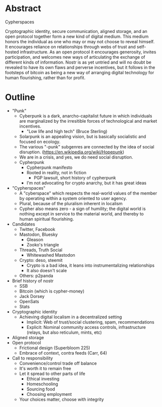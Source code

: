 # Abstract

Cypherspaces

Cryptographic identity, secure communication, aligned storage, and an open protocol together form a new kind of digital medium. This medium honors the individual as one who may or may not choose to reveal himself. It encourages reliance on relationships through webs of trust and self-hosted infrastructure. As an open protocol it encourages generosity, invites participation, and welcomes new ways of articulating the exchange of different kinds of information. Nostr is as yet untried and will no doubt be revealed to have its own flaws and perverse incentives, but it follows in the footsteps of bitcoin as being a new way of arranging digital technology for human flourishing, rather than for profit.

# Outline

- "Punk"
  - Cyberpunk is a dark, anarcho-capitalist future in which individuals are marginalized by the irresitible forces of technological and market incentives.
    - "Low life and high tech" (Bruce Sterling)
  - Solarpunk is an appealing vision, but is basically socialistic and focused on ecology.
  - The various "-punk" subgenres are connected by the idea of social disruption. (https://en.wikipedia.org/wiki/Hopepunk)
  - We are in a crisis, and yes, we do need social disruption.
  - Cypherpunk
    - Cypherpunk manifesto
    - Rooted in reality, not in fiction
      - PGP lawsuit, short history of cypherpunk
    - I'm not advocating for crypto anarchy, but it has great ideas
- "Cypherspaces"
  - A "cyberspace" which respects the real-world values of the member by operating within a system oriented to user agency.
  - Plural, because of the pluralism inherent in localism
  - Cypher also means zero - a sign of humility; the digital world is nothing except in service to the material world, and thereby to human spiritual flourishing.
- Candidates
  - Twitter, Facebook
  - Mastodon, Bluesky
    - Gleason
    - Zooko's triangle
  - Threads, Truth Social
    - Whitewashed Mastodon
  - Crypto: deso, steemit
    - Crypto is a bad idea, it leans into instrumentalizing relationships
    - It also doesn't scale
  - Others: p2panda
- Brief history of nostr
  - SSB
  - Bitcoin (which is cypher-money)
  - Jack Dorsey
  - OpenSats
  - Stats
- Cryptographic identity
  - Achieving digital localism in a decentralized setting
    - Implicit: Web of trust/social clustering, spam, recommendations
    - Explicit: Nominal community access controls, infrastructure (relays, but also reticulum, mints, etc)
- Aligned storage
- Open protocol
  - Frictional design (Superbloom 225)
  - Embrace of context, contra feeds (Carr, 64)
- Call to responsibility
  - Convenience/control trade off balance
  - It's worth it to remain free
  - Let it spread to other parts of life
    - Ethical investing
    - Homeschooling
    - Sourcing food
    - Choosing employment
  - Your choices matter, choose with integrity

